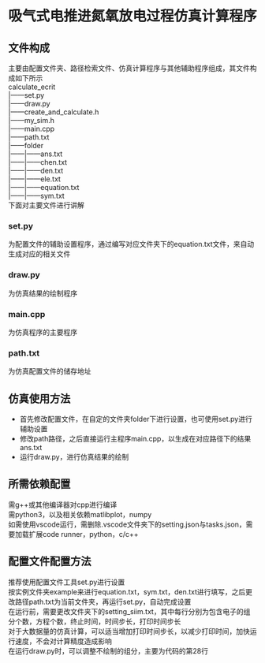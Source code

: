 # 吸气式电推进氮氧放电过程仿真计算程序
## 文件构成
主要由配置文件夹、路径检索文件、仿真计算程序与其他辅助程序组成，其文件构成如下所示  
calculate_ecrit  
|——set.py  
|——draw.py  
|——create_and_calculate.h  
|——my_sim.h  
|——main.cpp  
|——path.txt  
|——folder  
|——|——ans.txt  
|——|——chen.txt  
|——|——den.txt  
|——|——ele.txt  
|——|——equation.txt  
|——|——sym.txt  
下面对主要文件进行讲解
### set.py
为配置文件的辅助设置程序，通过编写对应文件夹下的equation.txt文件，来自动生成对应的相关文件  
### draw.py  
为仿真结果的绘制程序  
### main.cpp
为仿真程序的主要程序
### path.txt
为仿真配置文件的储存地址

## 仿真使用方法
* 首先修改配置文件，在自定的文件夹folder下进行设置，也可使用set.py进行辅助设置
* 修改path路径，之后直接运行主程序main.cpp，以生成在对应路径下的结果ans.txt
* 运行draw.py，进行仿真结果的绘制

## 所需依赖配置
需g++或其他编译器对cpp进行编译  
需python3，以及相关依赖matlibplot，numpy  
如需使用vscode运行，需删除.vscode文件夹下的setting.json与tasks.json，需要加载扩展code runner，python，c/c++

## 配置文件配置方法
推荐使用配置文件工具set.py进行设置  
按实例文件夹example来进行equation.txt，sym.txt，den.txt进行填写，之后更改路径path.txt为当前文件夹，再运行set.py，自动完成设置  
在运行前，需要更改文件夹下的setting_siim.txt，其中每行分别为包含电子的组分个数，方程个数，终止时间，时间步长，打印时间步长  
对于大数据量的仿真计算，可以适当增加打印时间步长，以减少打印时间，加快运行速度，不会对计算精度造成影响  
在运行draw.py时，可以调整不绘制的组分，主要为代码的第28行  



